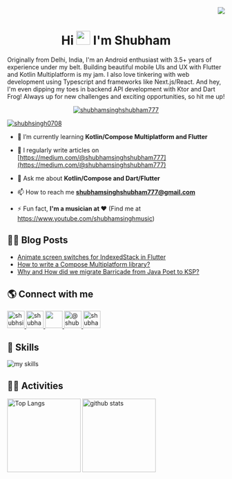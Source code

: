 <div align="right">
  <img src="https://komarev.com/ghpvc/?username=shubhamsinghshubham777" />
</div>


<h1 align="center">Hi <img src="https://media.giphy.com/media/hvRJCLFzcasrR4ia7z/giphy.gif" width="32"> I'm Shubham</h1>
<p>
  Originally from Delhi, India, I'm an Android enthusiast with 3.5+ years of experience under my belt. Building beautiful mobile UIs and UX with Flutter and Kotlin Multiplatform is my jam. I also love tinkering with web development using Typescript and frameworks like Next.js/React. And hey, I'm even dipping my toes in backend API development with Ktor and Dart Frog! Always up for new challenges and exciting opportunities, so hit me up!
</p>

<p align="center">
  <a href="https://github.com/ryo-ma/github-profile-trophy">
    <img src="https://github-profile-trophy.vercel.app/?username=shubhamsinghshubham777&theme=nord&margin-w=16&margin-h=16&column=4" alt="shubhamsinghshubham777" />
  </a>
</p>

<p align="left">
  <a href="https://twitter.com/shubhsingh0708" target="blank"><img src="https://img.shields.io/twitter/follow/shubhsingh0708?style=social" alt="shubhsingh0708" />
  </a>
</p>

- 🌱 I’m currently learning **Kotlin/Compose Multiplatform and Flutter**

- 📝 I regularly write articles on [https://medium.com/@shubhamsinghshubham777](https://medium.com/@shubhamsinghshubham777)

- 💬 Ask me about **Kotlin/Compose and Dart/Flutter**

- 📫 How to reach me **shubhamsinghshubham777@gmail.com**

- ⚡ Fun fact, **I'm a musician at ❤️** (Find me at https://www.youtube.com/shubhamsinghmusic)

## 👨‍💻 Blog Posts
<!-- BLOG-POST-LIST:START -->
- [Animate screen switches for IndexedStack in Flutter](https://medium.com/@shubhamsinghshubham777/animate-screen-switches-for-indexedstack-in-flutter-a66fe488006b?source=rss-de48afc2c715------2)
- [How to write a Compose Multiplatform library?](https://medium.com/@shubhamsinghshubham777/how-to-write-a-compose-multiplatform-library-66ae1b7edb81?source=rss-de48afc2c715------2)
- [Why and How did we migrate Barricade from Java Poet to KSP?](https://medium.com/@shubham.singh_1385/why-and-how-did-we-migrate-barricade-from-java-poet-to-ksp-b2141f533401?source=rss-4b6f9bc7a78b------2)
<!-- BLOG-POST-LIST:END -->

## 🌎 Connect with me
<p align="left">
  <a href="https://twitter.com/shubhsingh0708">
    <img src="https://skillicons.dev/icons?theme=dark&perline=10&i=twitter" alt="shubhsingh0708" width="40" />
  </a>

  <a href="https://linkedin.com/in/shubhamsinghshubham777">
    <img src="https://skillicons.dev/icons?theme=dark&perline=10&i=linkedin" alt="shubhamsinghshubham777" width="40" />
  </a>

  <a href="https://stackoverflow.com/users/20325172">
    <img src="https://skillicons.dev/icons?theme=dark&perline=10&i=stackoverflow" width="40" />
  </a>

  <a href="https://medium.com/@shubhamsinghshubham777">
    <img src="https://raw.githubusercontent.com/rahuldkjain/github-profile-readme-generator/master/src/images/icons/Social/medium.svg" alt="@shubhamsinghshubham777" width="40" />
  </a>

  <a href="https://www.youtube.com/c/shubhamsinghmusic">
    <img src="https://raw.githubusercontent.com/rahuldkjain/github-profile-readme-generator/master/src/images/icons/Social/youtube.svg" alt="shubhamsinghmusic" width="40" />
  </a>
</p>

## 🌱 Skills
<img alt="my skills" src="https://skillicons.dev/icons?theme=dark&perline=10&i=androidstudio,apple,dart,figma,firebase,flutter,gcp,git,github,githubactions,gradle,graphql,idea,java,kotlin,ktor,materialui,mongodb,nextjs,postgres,postman,react,supabase,ts,html,css" />

## 🏃‍♀️ Activities
<div align="left"> 
  <img alt="Top Langs" height="170px" src="https://github-readme-stats.vercel.app/api?username=shubhamsinghshubham777&theme=vue-dark&layout=compact" />
  <img alt="github stats" height="170px" src="https://github-readme-stats.vercel.app/api/top-langs/?username=shubhamsinghshubham777&theme=vue-dark&layout=compact" />
</div>
